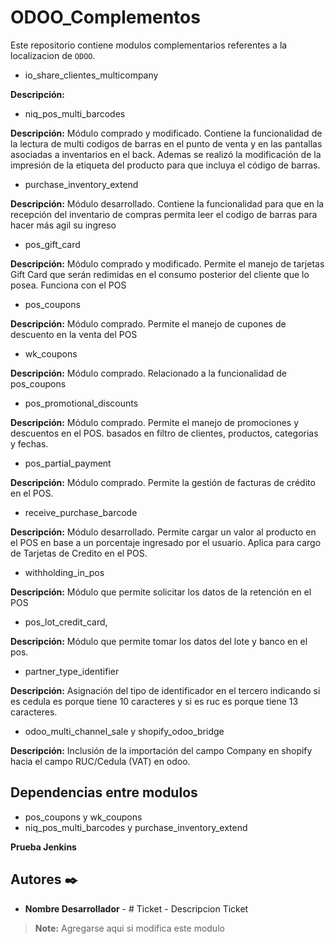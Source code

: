 # ODOO_Complementos

Este repositorio contiene modulos complementarios referentes a la localizacion de `ODOO`.

- io_share_clientes_multicompany

**Descripción:**

- niq_pos_multi_barcodes       

**Descripción:** Módulo comprado y modificado. Contiene la funcionalidad de la lectura de multi codigos de barras en el punto de venta y en las pantallas asociadas a inventarios en el back. Ademas se realizó la modificación de la impresión de la etiqueta del producto para que incluya el código de barras.

- purchase_inventory_extend    

**Descripción:** Módulo desarrollado. Contiene la funcionalidad para que en la recepción del inventario de compras permita leer el codigo de barras para hacer más agil su ingreso

- pos_gift_card

**Descripción:** Módulo comprado y modificado. Permite el manejo de tarjetas Gift Card que serán redimidas en el consumo posterior del cliente que lo posea. Funciona con el POS

- pos_coupons                  

**Descripción:** Módulo comprado. Permite el manejo de cupones de descuento en la venta del POS

- wk_coupons                   

**Descripción:** Módulo comprado. Relacionado a la funcionalidad de pos_coupons

- pos_promotional_discounts

**Descripción:** Módulo comprado. Permite el manejo de promociones y descuentos en el POS. basados en filtro de clientes, productos, categorias y fechas.

- pos_partial_payment

**Descripción:** Módulo comprado. Permite la gestión de facturas de crédito en el POS.

- receive_purchase_barcode     

**Descripción:** Módulo desarrollado. Permite cargar un valor al producto en el POS en base a un porcentaje ingresado por el usuario. Aplica para cargo de Tarjetas de Credito en el POS.

- withholding_in_pos     

**Descripción:** Módulo que permite solicitar los datos de la retención en el POS

- pos_lot_credit_card, 

**Descripción:** Módulo que permite tomar los datos del lote y banco en el pos. 

- partner_type_identifier     

**Descripción:**
Asignación del tipo de identificador en el tercero indicando si es cedula es porque tiene 10 caracteres y si es ruc  es porque tiene 13 caracteres.

- odoo_multi_channel_sale y  shopify_odoo_bridge 

**Descripción:**
Inclusión de la importación del campo Company en shopify hacia el campo RUC/Cedula (VAT) en odoo.


  ## Dependencias entre modulos
  - pos_coupons y wk_coupons   
  - niq_pos_multi_barcodes y purchase_inventory_extend

**Prueba Jenkins**

## Autores ✒️

* **Nombre Desarrollador** - # Ticket - Descripcion Ticket

> **Note:** Agregarse aqui si modifica este modulo
